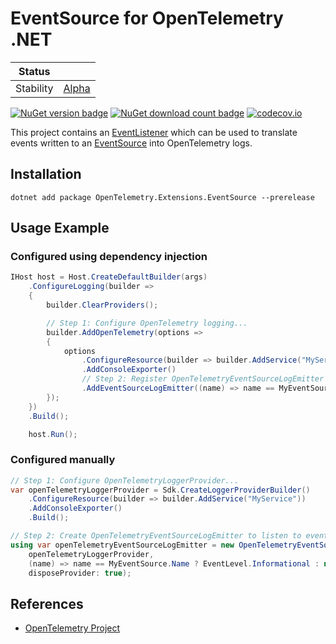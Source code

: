 # EventSource for OpenTelemetry .NET

| Status        |           |
| ------------- |-----------|
| Stability     |  [Alpha](../../README.md#alpha)|

[![NuGet version badge](https://img.shields.io/nuget/v/OpenTelemetry.Appenders.EventSource.svg)](https://www.nuget.org/packages/OpenTelemetry.Appenders.EventSource)
[![NuGet download count badge](https://img.shields.io/nuget/dt/OpenTelemetry.Appenders.EventSource.svg)](https://www.nuget.org/packages/OpenTelemetry.Appenders.EventSource)
[![codecov.io](https://codecov.io/gh/open-telemetry/opentelemetry-dotnet-contrib/branch/main/graphs/badge.svg?flag=unittests-Appenders.EventSource)](https://app.codecov.io/gh/open-telemetry/opentelemetry-dotnet-contrib?flags[0]=unittests-Appenders.EventSource)

This project contains an
[EventListener](https://docs.microsoft.com/dotnet/api/system.diagnostics.tracing.eventlistener)
which can be used to translate events written to an
[EventSource](https://docs.microsoft.com/dotnet/api/system.diagnostics.tracing.eventsource)
into OpenTelemetry logs.

## Installation

```shell
dotnet add package OpenTelemetry.Extensions.EventSource --prerelease
```

## Usage Example

### Configured using dependency injection

```csharp
IHost host = Host.CreateDefaultBuilder(args)
    .ConfigureLogging(builder =>
    {
        builder.ClearProviders();

        // Step 1: Configure OpenTelemetry logging...
        builder.AddOpenTelemetry(options =>
        {
            options
                .ConfigureResource(builder => builder.AddService("MyService"))
                .AddConsoleExporter()
                // Step 2: Register OpenTelemetryEventSourceLogEmitter to listen to events...
                .AddEventSourceLogEmitter((name) => name == MyEventSource.Name ? EventLevel.Informational : null);
        });
    })
    .Build();

    host.Run();
```

### Configured manually

```csharp
// Step 1: Configure OpenTelemetryLoggerProvider...
var openTelemetryLoggerProvider = Sdk.CreateLoggerProviderBuilder()
    .ConfigureResource(builder => builder.AddService("MyService"))
    .AddConsoleExporter()
    .Build();

// Step 2: Create OpenTelemetryEventSourceLogEmitter to listen to events...
using var openTelemetryEventSourceLogEmitter = new OpenTelemetryEventSourceLogEmitter(
    openTelemetryLoggerProvider,
    (name) => name == MyEventSource.Name ? EventLevel.Informational : null,
    disposeProvider: true);
```

## References

* [OpenTelemetry Project](https://opentelemetry.io/)
